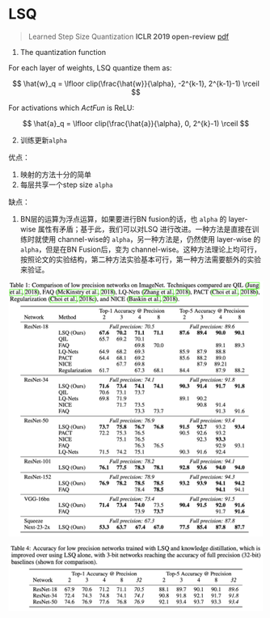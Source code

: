 # LSQ

> Learned Step Size Quantization **ICLR 2019 open-review** [pdf](https://openreview.net/forum?id=rkgO66VKDS) 

1. The quantization function



For each layer of weights, LSQ quantize them as:

$$
    \hat{w}_q = \lfloor clip(\frac{\hat{w}}{\alpha}, -2^{k-1}, 2^{k-1}-1) \rceil
$$

For activations which _ActFun_ is ReLU:

$$
    \hat{a}_q = \lfloor clip(\frac{\hat{a}}{\alpha}, 0, 2^{k}-1) \rceil
$$


2. 训练更新`alpha`




优点：

1. 映射的方法十分的简单
2. 每层共享一个step size `alpha`

缺点：

1. BN层的运算为浮点运算，如果要进行BN fusion的话，也 `alpha` 的 layer-wise 属性有矛盾；基于此，我们可以对LSQ 进行改进。一种方法是直接在训练时就使用 channel-wise的 `alpha`，另一种方法是，仍然使用 layer-wise 的 `alpha`，但是在BN Fusion后，变为 channel-wise。这种方法理论上均可行，按照论文的实验结构，第二种方法实验基本可行，第一种方法需要额外的实验来验证。

![1](lsq_results.png)

![2](lsq_kd_result.png)